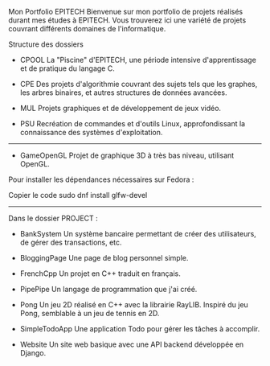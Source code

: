 Mon Portfolio EPITECH
Bienvenue sur mon portfolio de projets réalisés durant mes études à EPITECH. Vous trouverez ici une variété de projets couvrant différents domaines de l'informatique.

Structure des dossiers
- CPOOL
La "Piscine" d'EPITECH, une période intensive d'apprentissage et de pratique du langage C.

- CPE
Des projets d'algorithmie couvrant des sujets tels que les graphes, les arbres binaires, et autres structures de données avancées.

- MUL
Projets graphiques et de développement de jeux vidéo.

- PSU
Recréation de commandes et d'outils Linux, approfondissant la connaissance des systèmes d'exploitation.


-----------------------------------------------------------------


- GameOpenGL
Projet de graphique 3D à très bas niveau, utilisant OpenGL.

Pour installer les dépendances nécessaires sur Fedora :

Copier le code
sudo dnf install glfw-devel


------------------------------------------------------------------


Dans le dossier PROJECT :
- BankSystem
Un système bancaire permettant de créer des utilisateurs, de gérer des transactions, etc.

- BloggingPage
Une page de blog personnel simple.

- FrenchCpp
Un projet en C++ traduit en français.

- PipePipe
Un langage de programmation que j'ai créé.

- Pong
Un jeu 2D réalisé en C++ avec la librairie RayLIB. Inspiré du jeu Pong, semblable à un jeu de tennis en 2D.

- SimpleTodoApp
Une application Todo pour gérer les tâches à accomplir.

- Website
Un site web basique avec une API backend développée en Django.

